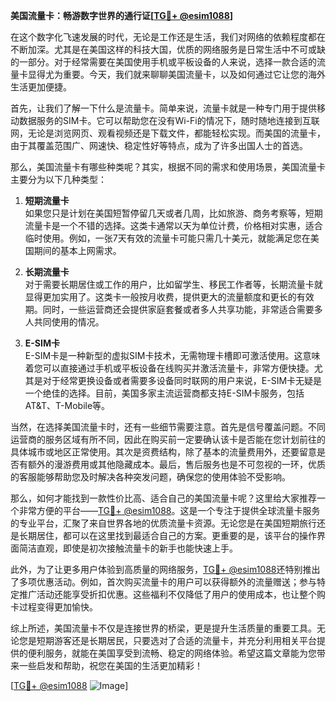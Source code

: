 **美国流量卡：畅游数字世界的通行证[[TG💪+ @esim1088](https://t.me/s/esim1088)]**

在这个数字化飞速发展的时代，无论是工作还是生活，我们对网络的依赖程度都在不断加深。尤其是在美国这样的科技大国，优质的网络服务是日常生活中不可或缺的一部分。对于经常需要在美国使用手机或平板设备的人来说，选择一款合适的流量卡显得尤为重要。今天，我们就来聊聊美国流量卡，以及如何通过它让您的海外生活更加便捷。

首先，让我们了解一下什么是流量卡。简单来说，流量卡就是一种专门用于提供移动数据服务的SIM卡。它可以帮助您在没有Wi-Fi的情况下，随时随地连接到互联网，无论是浏览网页、观看视频还是下载文件，都能轻松实现。而美国的流量卡，由于其覆盖范围广、网速快、稳定性好等特点，成为了许多出国人士的首选。

那么，美国流量卡有哪些种类呢？其实，根据不同的需求和使用场景，美国流量卡主要分为以下几种类型：

1. **短期流量卡**  
   如果您只是计划在美国短暂停留几天或者几周，比如旅游、商务考察等，短期流量卡是一个不错的选择。这类卡通常以天为单位计费，价格相对实惠，适合临时使用。例如，一张7天有效的流量卡可能只需几十美元，就能满足您在美国期间的基本上网需求。

2. **长期流量卡**  
   对于需要长期居住或工作的用户，比如留学生、移民工作者等，长期流量卡就显得更加实用了。这类卡一般按月收费，提供更大的流量额度和更长的有效期。同时，一些运营商还会提供家庭套餐或者多人共享功能，非常适合需要多人共同使用的情况。

3. **E-SIM卡**  
   E-SIM卡是一种新型的虚拟SIM卡技术，无需物理卡槽即可激活使用。这意味着您可以直接通过手机或平板设备在线购买并激活流量卡，非常方便快捷。尤其是对于经常更换设备或者需要多设备同时联网的用户来说，E-SIM卡无疑是一个绝佳的选择。目前，美国多家主流运营商都支持E-SIM卡服务，包括AT&T、T-Mobile等。

当然，在选择美国流量卡时，还有一些细节需要注意。首先是信号覆盖问题。不同运营商的服务区域有所不同，因此在购买前一定要确认该卡是否能在您计划前往的具体城市或地区正常使用。其次是资费结构，除了基本的流量费用外，还要留意是否有额外的漫游费用或其他隐藏成本。最后，售后服务也是不可忽视的一环，优质的客服能够帮助您及时解决各种突发问题，确保您的使用体验不受影响。

那么，如何才能找到一款性价比高、适合自己的美国流量卡呢？这里给大家推荐一个非常方便的平台——[TG💪+ @esim1088](https://t.me/s/esim1088)。这是一个专注于提供全球流量卡服务的专业平台，汇聚了来自世界各地的优质流量卡资源。无论您是在美国短期旅行还是长期居住，都可以在这里找到最适合自己的方案。更重要的是，该平台的操作界面简洁直观，即使是初次接触流量卡的新手也能快速上手。

此外，为了让更多用户体验到高质量的网络服务，[TG💪+ @esim1088](https://t.me/s/esim1088)还特别推出了多项优惠活动。例如，首次购买流量卡的用户可以获得额外的流量赠送；参与特定推广活动还能享受折扣优惠。这些福利不仅降低了用户的使用成本，也让整个购卡过程变得更加愉快。

综上所述，美国流量卡不仅是连接世界的桥梁，更是提升生活质量的重要工具。无论您是短期游客还是长期居民，只要选对了合适的流量卡，并充分利用相关平台提供的便利服务，就能在美国享受到流畅、稳定的网络体验。希望这篇文章能为您带来一些启发和帮助，祝您在美国的生活更加精彩！

[[TG💪+ @esim1088](https://t.me/s/esim1088) ![Image](https://i.postimg.cc/4NQfJmqS/Snipaste-2025-05-13-00-14-12.png)]